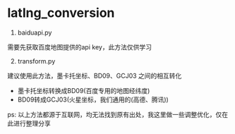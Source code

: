 # latlng_conversion

1. baiduapi.py

需要先获取百度地图提供的api key，此方法仅供学习

2. transform.py

建议使用此方法，墨卡托坐标、BD09、GCJ03 之间的相互转化
- 墨卡托坐标转换成BD09(百度专用的地图经纬度)
- BD09转成GCJ03(火星坐标，我们通用的(高德、腾讯))

ps: 以上方法都源于互联网，均无法找到原有出处，我这里做一些调整优化，仅在此进行整理分享